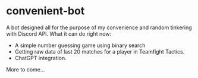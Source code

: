 # convenient-bot

A bot designed all for the purpose of my convenience and random tinkering with Discord API. What it can do right now:
- A simple number guessing game using binary search
- Getting raw data of last 20 matches for a player in Teamfight Tactics.
- ChatGPT integration.

More to come...
